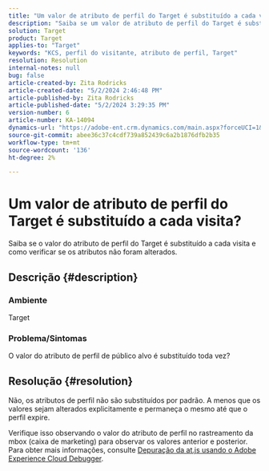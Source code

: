 ```yaml
---
title: "Um valor de atributo de perfil do Target é substituído a cada visita?"
description: "Saiba se um valor de atributo de perfil do Target é substituído a cada visita."
solution: Target
product: Target
applies-to: "Target"
keywords: "KCS, perfil do visitante, atributo de perfil, Target"
resolution: Resolution
internal-notes: null
bug: false
article-created-by: Zita Rodricks
article-created-date: "5/2/2024 2:46:48 PM"
article-published-by: Zita Rodricks
article-published-date: "5/2/2024 3:29:35 PM"
version-number: 6
article-number: KA-14094
dynamics-url: "https://adobe-ent.crm.dynamics.com/main.aspx?forceUCI=1&pagetype=entityrecord&etn=knowledgearticle&id=0f45e3c8-9208-ef11-9f8a-6045bd026dc7"
source-git-commit: abee36c37c4cdf739a852439c6a2b1876dfb2b35
workflow-type: tm+mt
source-wordcount: '136'
ht-degree: 2%

---
```


# Um valor de atributo de perfil do Target é substituído a cada visita?


Saiba se o valor do atributo de perfil do Target é substituído a cada visita e como verificar se os atributos não foram alterados.

## Descrição {#description}


### Ambiente

Target

### Problema/Sintomas

O valor do atributo de perfil de público alvo é substituído toda vez?


## Resolução {#resolution}


Não, os atributos de perfil não são substituídos por padrão. A menos que os valores sejam alterados explicitamente e permaneça o mesmo até que o perfil expire.

Verifique isso observando o valor do atributo de perfil no rastreamento da mbox (caixa de marketing) para observar os valores anterior e posterior. Para obter mais informações, consulte [Depuração da at.js usando o Adobe Experience Cloud Debugger](https://developer.adobe.com/target/implement/client-side/target-debugging-atjs/target-debugging-atjs/).
